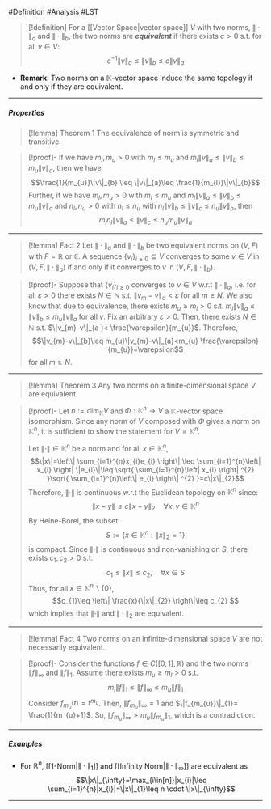 #Definition #Analysis  #LST 

> [!definition]
> For a [[Vector Space|vector space]] $V$ with two norms, $\|\cdot\|_{a}$ and $\|\cdot\|_{b}$, the two norms are ***equivalent*** if there exists $c>0$ s.t. for all $v\in V$: $$c^{-1}\|v\|_{a} \leq \|v\|_{b}\leq c\|v\|_{a}$$
- **Remark**: Two norms on a $\mathbb{K}$-vector space induce the same topology if and only if they are equivalent.
---
##### Properties
> [!lemma] Theorem 1
> The equivalence of norm is symmetric and transitive.

>[!proof]-
>If we have $m_{l},m_{u} >0$ with $m_{l}\leq m_{u}$ and $m_{l}\|v\|_{a} \leq \|v\|_{b}\leq m_{u}\|v\|_{a}$, then we have $$\frac{1}{m_{u}}\|v\|_{b} \leq \|v\|_{a}\leq \frac{1}{m_{l}}\|v\|_{b}$$
>Further, if we have $m_{l},m_{u} >0$ with $m_{l}\leq m_{u}$ and $m_{l}\|v\|_{a} \leq \|v\|_{b}\leq m_{u}\|v\|_{a}$ and $n_{l},n_{u} >0$ with $n_{l} \leq n_{u}$ with $n_{l}\|v\|_{b} \leq \|v\|_{c}\leq n_{u}\|v\|_{b}$, then $$m_{l}n_{l}\|v\|_{a}\leq\|v\|_{c}\leq n_{u}m_{u}\|v\|_{a}$$
---
> [!lemma] Fact 2
> Let $\|\cdot\|_{a}$ and $\|\cdot\|_{b}$ be two equivalent norms on $(V,F)$ with $F=\mathbb{R}$ or $\mathbb{C}$. A sequence $\{ v_{i} \}_{i\geq 0}\subseteq V$ converges to some $v\in V$ in $(V,F,\|\cdot \|_{a})$ if and only if it converges to $v$ in $(V,F,\|\cdot\|_{b})$.

>[!proof]-
>Suppose that $\{ v_{i} \}_{i\geq 0}$ converges to $v\in V$ w.r.t $\|\cdot\|_{a}$, i.e. for all $\varepsilon>0$ there exists $N\in \mathbb{N}$ s.t. $\|v_{m}-v\|_{a}<\varepsilon$ for all $m\geq N$. We also know that due to equivalence, there exists $m_{u}\geq m_{l}>0$ s.t. $m_{l}\|v\|_{a}\leq\|v\|_{b}\leq m_{u}\|v\|_{a}$ for all $v$. Fix an arbitrary $\varepsilon>0$. Then, there exists $N\in \mathbb{N}$ s.t. $\|v_{m}-v\|_{a }< \frac{\varepsilon}{m_{u}}$. Therefore, $$\|v_{m}-v\|_{b}\leq m_{u}\|v_{m}-v\|_{a}<m_{u} \frac{\varepsilon}{m_{u}}=\varepsilon$$for all $m \geq N$.
---
> [!lemma] Theorem 3
> Any two norms on a finite-dimensional space $V$ are equivalent.

>[!proof]-
> Let $n:=\text{dim}_{\mathbb{K}}V$ and $\Phi:\mathbb{K}^n\to V$ a $\mathbb{K}$-vector space isomorphism. Since any norm of $V$ composed with $\Phi$ gives a norm on $\mathbb{K}^n$, it is sufficient to show the statement for $V=\mathbb{K}^n$. 
> 
> Let $\|\cdot\|\in \mathbb{K}^n$ be a norm and for all $x\in \mathbb{K}^n$, $$\|x\|=\left\| \sum_{i=1}^{n}x_{i}e_{i} \right\| \leq \sum_{i=1}^{n}\left| x_{i} \right| \|e_{i}\|\leq \sqrt{ \sum_{i=1}^{n}\left| x_{i} \right| ^{2} }\sqrt{ \sum_{i=1}^{n}\left\| e_{i} \right\| ^{2} }=c\|x\|_{2}$$
> Therefore, $\|\cdot\|$ is continuous w.r.t the Euclidean topology on $\mathbb{K}^n$ since: $$\left\| x-y \right\|\leq c\left\| x-y \right\| _{2}\quad \forall x,y\in \mathbb{K}^n $$By Heine-Borel, the subset: $$S:=\{ x\in \mathbb{K}^n:\|x\|_{2}=1 \}$$is compact. Since $\|\cdot\|$ is continuous and non-vanishing on $S$, there exists $c_{1},c_{2}>0$ s.t. $$c_{1}\leq\|x\|\leq c_{2},\quad \forall x\in S$$Thus, for all $x\in \mathbb{K}^n \backslash\{ 0 \}$, $$c_{1}\leq \left\| \frac{x}{\|x\|_{2}} \right\|\leq c_{2} $$which implies that $\|\cdot\|$ and $\|\cdot\|_{2}$ are equivalent.

---
> [!lemma] Fact 4
> Two norms on an infinite-dimensional space $V$ are not necessarily equivalent.

>[!proof]-
>Consider the functions $f\in C([0,1],\mathbb{R})$ and the two norms $\|f\|_{\infty}$ and $\|f\|_{1}$. Assume there exists $m_{u}\geq m_{l}>0$ s.t. $$m_{l}\|f\|_{1}\leq \|f\|_{\infty}\leq m_{u}\|f\|_{1}$$Consider $f_{m_{u}}(t)=t^{m_{u}}$. Then, $\|f_{m_{u}}\|_{\infty}=1$ and $\|f_{m_{u}}\|_{1}= \frac{1}{m_{u}+1}$. So, $\|f_{{m_{u}}}\|_{\infty}> m_{u}\|f_{{m_{u}}}\|_{1}$, which is a contradiction.
---
##### Examples
- For $\mathbb{R}^n$, [[1-Norm|$\|\cdot\|_{1}$]] and [[Infinity Norm|$\|\cdot\|_{\infty}$]] are equivalent as $$\|x\|_{\infty}=\max_{i\in[n]}|x_{i}|\leq \sum_{i=1}^{n}|x_{i}|=\|x\|_{1}\leq n \cdot \|x\|_{\infty}$$

---